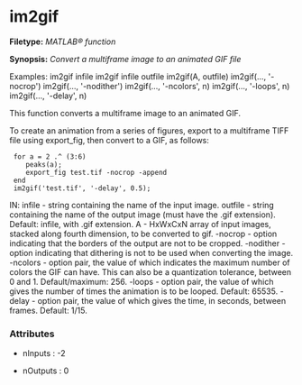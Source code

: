 # im2gif

**Filetype:** _MATLAB&reg; function_

**Synopsis:** _Convert a multiframe image to an animated GIF file_

Examples:
    im2gif infile
    im2gif infile outfile
    im2gif(A, outfile)
    im2gif(..., '-nocrop')
    im2gif(..., '-nodither')
    im2gif(..., '-ncolors', n)
    im2gif(..., '-loops', n)
    im2gif(..., '-delay', n) 
    
This function converts a multiframe image to an animated GIF.

To create an animation from a series of figures, export to a multiframe
TIFF file using export_fig, then convert to a GIF, as follows:

     for a = 2 .^ (3:6)
        peaks(a);
        export_fig test.tif -nocrop -append
     end
     im2gif('test.tif', '-delay', 0.5);

IN:
    infile - string containing the name of the input image.
    outfile - string containing the name of the output image (must have the
              .gif extension). Default: infile, with .gif extension.
    A - HxWxCxN array of input images, stacked along fourth dimension, to
        be converted to gif.
    -nocrop - option indicating that the borders of the output are not to
              be cropped.
    -nodither - option indicating that dithering is not to be used when
                converting the image.
    -ncolors - option pair, the value of which indicates the maximum number
               of colors the GIF can have. This can also be a quantization
               tolerance, between 0 and 1. Default/maximum: 256.
    -loops - option pair, the value of which gives the number of times the
             animation is to be looped. Default: 65535.
    -delay - option pair, the value of which gives the time, in seconds,
             between frames. Default: 1/15.


### Attributes


- nInputs : -2

- nOutputs : 0
